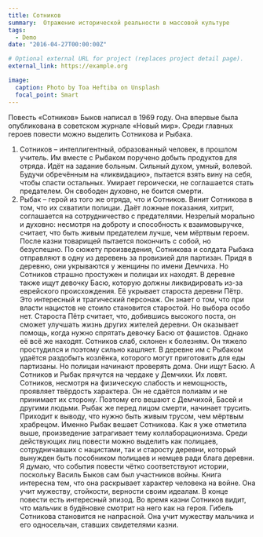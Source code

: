```yaml
---
title: Сотников
summary:  Отражение исторической реальности в массовой культуре
tags:
  - Demo
date: "2016-04-27T00:00:00Z"

# Optional external URL for project (replaces project detail page).
external_link: https://example.org

image:
  caption: Photo by Toa Heftiba on Unsplash
  focal_point: Smart
---
```

Повесть «Сотников» Быков написал в 1969 году. Она впервые была опубликована в советском журнале «Новый мир». Среди главных героев повести можно выделить Сотникова и Рыбака.

1.	Сотников – интеллигентный, образованный человек, в прошлом учитель. Им вместе с Рыбаком поручено добыть продуктов для отряда. Идёт на задание больным. Сильный духом, умный, волевой. Будучи обречённым на «ликвидацию», пытается взять вину на себя, чтобы спасти остальных. Умирает героически, не соглашается стать предателем. Он свободен духовно, не боится смерти.
2.	Рыбак – герой из того же отряда, что и Сотников. Винит Сотникова в том, что их схватили полицаи. Даёт ложные показания, хитрит, соглашается на сотрудничество с предателями. Незрелый морально и духовно: несмотря на доброту и способность к взаимовыручке, считает, что быть живым предателем лучше, чем мёртвым героем. После казни товарищей пытается покончить с собой, но безуспешно. 
По сюжету произведения, Сотникова и солдата Рыбака отправляют в одну из деревень за провизией для партизан. Придя в деревню, они укрываются у женщины по имени Демчиха. Но Сотников страшно простужен и полицаи их находят. В деревне также ищут девочку Басю, которую должны ликвидировать из-за еврейского происхождения. Её укрывает староста деревни Пётр. Это интересный и трагический персонаж. Он знает о том, что при власти нацистов не стоило становится старостой. Но выбора особо нет. Староста Пётр считает, что, добившись высокого поста, он сможет улучшать жизнь других жителей деревни. Он оказывает помощь, когда нужно спрятать девочку Басю от фашистов. Однако её всё же находят.
Сотников слаб, склонен к болезням. Он тяжело простудился и поэтому сильно кашляет. В деревне им с Рыбаком удаётся раздобыть козлёнка, которого могут приготовить для еды партизаны. Но полицаи начинают проверять дома. Они ищут Басю. А Сотников и Рыбак прячутся на чердаке у Демчихи. Их ловят. Сотников, несмотря на физическую слабость и немощность, проявляет твёрдость характера. Он не сдаётся полиаям и не принимает их сторону. Поэтому его вешают с Демчихой, Басей и другими людьми. Рыбак же перед лицом смерти, начинает трусить. Приходит к выводу, что нужно быть живым трусом, чем мёртвым храбрецом. Именно Рыбак вешает Сотникова.
Как я уже отметила выше, произведение затрагивает тему коллаборационизма. Среди действующих лиц повести можно выделить как полицаев, сотрудничавших с нацистами, так и старосту деревни, который вынужден быть пособником полицаев и немцев ради блага деревни.
Я думаю, что события повести чётко соответствуют истории, поскольку Василь Быков сам был участников войны. 
Книга интересна тем, что она раскрывает характер человека на войне. Она учит мужеству, стойкости, верности своим идеалам. В конце повести есть интересный эпизод. Во время казни Сотников видит, что мальчик в будёновке смотрит на него как на героя. Гибель Сотникова становится не напрасной. Она учит мужеству мальчика и его односельчан, ставших свидетелями казни.

